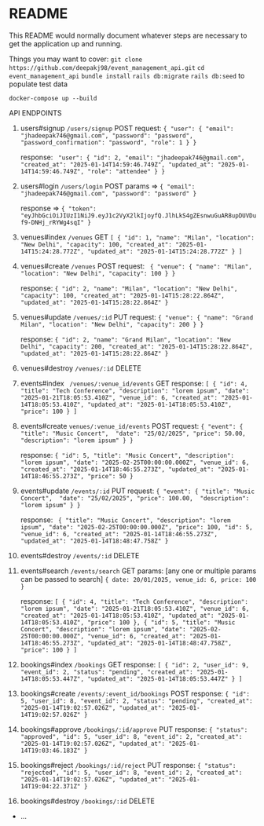 # README

This README would normally document whatever steps are necessary to get the
application up and running.

Things you may want to cover:
 `git clone https://github.com/deepakj98/event_management_api.git`
 `cd event_management_api`
 `bundle install`
 `rails db:migrate`
 `rails db:seed` to populate test data

 `docker-compose up --build`
 


API ENDPOINTS
1. users#signup  				`/users/signup` 			POST
	request:
	`{
	    "user": {
	        "email": "jhadeepak746@gmail.com",
	        "password": "password",
	        "password_confirmation": "password",
	        "role": 1
	    }
	}`

	response:
	`
	    "user": {
        	"id": 2,
        	"email": "jhadeepak746@gmail.com",
        	"created_at": "2025-01-14T14:59:46.749Z",
        	"updated_at": "2025-01-14T14:59:46.749Z",
        	"role": "attendee"
    	}
	}` 
2. users#login 					`/users/login` 				POST
	params =>
	`{
		"email": "jhadeepak746@gmail.com",
		"password": "password"
	}`

	response =>
	`{
	  "token": "eyJhbGciOiJIUzI1NiJ9.eyJ1c2VyX2lkIjoyfQ.JlhLkS4gZEsnwuGuAR8upDUVDuf9-DNHj_rRYWg4sqI"
	 }`
3. venues#index  				`/venues` 					GET
	`[
	    {
	        "id": 1,
	        "name": "Milan",
	        "location": "New Delhi",
	        "capacity": 100,
	        "created_at": "2025-01-14T15:24:28.772Z",
	        "updated_at": "2025-01-14T15:24:28.772Z"
	    }
	]`
4. venues#create 				`/venues` 					POST
	request:
	 `
	 {
	    "venue": {
	        "name": "Milan",
	        "location": "New Delhi",
	        "capacity": 100
	    }
	}`

	response:
	`{
	    "id": 2,
	    "name": "Milan",
	    "location": "New Delhi",
	    "capacity": 100,
	    "created_at": "2025-01-14T15:28:22.864Z",
	    "updated_at": "2025-01-14T15:28:22.864Z"
	}`
5. venues#update 				`/venues/:id`		 		PUT
	request:
	`{
		"venue": {
		    "name": "Grand Milan",
		    "location": "New Delhi",
		    "capacity": 200
		}
	}`

	response:
	`{
	    "id": 2,
	    "name": "Grand Milan",
	    "location": "New Delhi",
	    "capacity": 200,
	    "created_at": "2025-01-14T15:28:22.864Z",
	    "updated_at": "2025-01-14T15:28:22.864Z"
	}`
6. venues#destroy 				`/venues/:id`				DELETE
7. events#index					` /venues/:venue_id/events`	GET
	response:
	`[
	    {
	        "id": 4,
	        "title": "Tech Conference",
	        "description": "lorem ipsum",
	        "date": "2025-01-21T18:05:53.410Z",
	        "venue_id": 6,
	        "created_at": "2025-01-14T18:05:53.410Z",
	        "updated_at": "2025-01-14T18:05:53.410Z",
	        "price": 100
	    }
	]`
8. events#create				`venues/:venue_id/events`	POST
	request:
	`{
	    "event": {
	        "title": "Music Concert", 
	        "date": "25/02/2025",
	         "price": 50.00, 
	          "description": "lorem ipsum"
	    }
	}`

	response:
	`{
		"id": 5,
		"title": "Music Concert",
		"description": "lorem ipsum",
		"date": "2025-02-25T00:00:00.000Z",
		"venue_id": 6,
		"created_at": "2025-01-14T18:46:55.273Z",
		"updated_at": "2025-01-14T18:46:55.273Z",
		"price": 50
	}`
9. events#update				`/events/:id`				PUT
	request:
	`{
	    "event": {
	        "title": "Music Concert", 
	        "date": "25/02/2025",
	         "price": 100.00, 
	          "description": "lorem ipsum"
	    }
	}`

	response:
	`
	{
	    "title": "Music Concert",
	    "description": "lorem ipsum",
	    "date": "2025-02-25T00:00:00.000Z",
	    "price": 100,
	    "id": 5,
	    "venue_id": 6,
	    "created_at": "2025-01-14T18:46:55.273Z",
	    "updated_at": "2025-01-14T18:48:47.758Z"
	}`
10. events#destroy				`/events/:id`				DELETE
11. events#search				`/events/search`			GET
	params: [any one or multiple params can be passed to search]
	`{
		date: 20/01/2025,
		venue_id: 6,
		price: 100
	}`

	response:
	`[
		{
		    "id": 4,
		    "title": "Tech Conference",
		    "description": "lorem ipsum",
		    "date": "2025-01-21T18:05:53.410Z",
		    "venue_id": 6,
		    "created_at": "2025-01-14T18:05:53.410Z",
		    "updated_at": "2025-01-14T18:05:53.410Z",
		    "price": 100
		},
		{
		    "id": 5,
		    "title": "Music Concert",
		    "description": "lorem ipsum",
		    "date": "2025-02-25T00:00:00.000Z",
		    "venue_id": 6,
		    "created_at": "2025-01-14T18:46:55.273Z",
		    "updated_at": "2025-01-14T18:48:47.758Z",
		    "price": 100
		}
	]`

12. bookings#index 				`/bookings`					GET
	response:
	`[
		{
		    "id": 2,
		    "user_id": 9,
		    "event_id": 2,
		    "status": "pending",
		    "created_at": "2025-01-14T18:05:53.447Z",
		    "updated_at": "2025-01-14T18:05:53.447Z"
		}
	]`
13. bookings#create				`/events/:event_id/bookings` POST
	response:
	`{
	    "id": 5,
	    "user_id": 8,
	    "event_id": 2,
	    "status": "pending",
	    "created_at": "2025-01-14T19:02:57.026Z",
	    "updated_at": "2025-01-14T19:02:57.026Z"
	}`
14. bookings#approve			`/bookings/:id/approve`     PUT
	response:
	`{
		"status": "approved",
		"id": 5,
		"user_id": 8,
		"event_id": 2,
		"created_at": "2025-01-14T19:02:57.026Z",
		"updated_at": "2025-01-14T19:03:46.183Z"
	}`
15. bookings#reject				`/bookings/:id/reject` 		PUT
	response:
	`{
		"status": "rejected",
		"id": 5,
		"user_id": 8,
		"event_id": 2,
		"created_at": "2025-01-14T19:02:57.026Z",
		"updated_at": "2025-01-14T19:04:22.371Z"
	}`
16. bookings#destroy			`/bookings/:id`				DELETE


* ...
